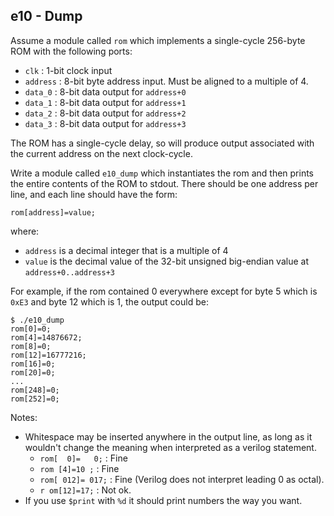 e10 - Dump
----------

Assume a module called `rom` which implements a single-cycle 256-byte ROM
with the following ports:

- `clk` : 1-bit clock input
- `address` : 8-bit byte address input. Must be aligned to a multiple of 4.
- `data_0` : 8-bit data output for `address+0`
- `data_1` : 8-bit data output for `address+1`
- `data_2` : 8-bit data output for `address+2`
- `data_3` : 8-bit data output for `address+3`

The ROM has a single-cycle delay, so will produce output associated
with the current address on the next clock-cycle.

Write a module called `e10_dump` which instantiates the rom and
then prints the entire contents of the ROM to stdout. There
should be one address per line, and each line should have the form:
```
rom[address]=value;
```
where:
- `address` is a decimal integer that is a multiple of 4
- `value` is the decimal value of the 32-bit unsigned big-endian value at `address+0..address+3`

For example, if the rom contained 0 everywhere except for byte 5 which is `0xE3`
and byte 12 which is 1, the output could be:

```
$ ./e10_dump
rom[0]=0;
rom[4]=14876672;
rom[8]=0;
rom[12]=16777216;
rom[16]=0;
rom[20]=0;
...
rom[248]=0;
rom[252]=0;
```

Notes:

- Whitespace may be inserted anywhere in the output line, as long
  as it wouldn't change the meaning when interpreted as a verilog statement.
  - `rom[  0]=   0;` : Fine
  - ` rom [4]=10 ; ` : Fine
  - `rom[ 012]= 017;` : Fine (Verilog does not interpret leading 0 as octal).
  - `r om[12]=17;` : Not ok.
- If you use `$print` with `%d` it should print numbers the way you want.